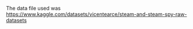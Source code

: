 The data file used was https://www.kaggle.com/datasets/vicentearce/steam-and-steam-spy-raw-datasets
